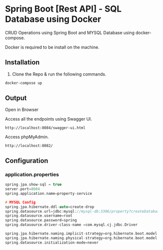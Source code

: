 # Spring Boot [Rest API] - SQL Database using Docker

CRUD Operations using Spring Boot and MYSQL Database using docker-compose.

Docker is required to be install on the machine.

## Installation
1) Clone the Repo & run the following commands.

```bash
docker-compose up
```

## Output

Open in Browser

Access all the endpoints using Swagger UI.

```
http://localhost:8084/swagger-ui.html
```
Access phpMyAdmin.

```
http://localhost:8082/
```
## Configuration

### application.properties

```c
spring.jpa.show-sql = true
server.port=8084
spring.application.name=property-service

# MYSQL Config
spring.jpa.hibernate.ddl-auto=create-drop
spring.datasource.url=jdbc:mysql://mysql-db:3306/property?createDatabaseIfNotExist=true
spring.datasource.username=root
spring.datasource.password=spring
spring.datasource.driver-class-name =com.mysql.cj.jdbc.Driver

spring.jpa.hibernate.naming.implicit-strategy=org.hibernate.boot.model.naming.ImplicitNamingStrategyLegacyJpaImpl
spring.jpa.hibernate.naming.physical-strategy=org.hibernate.boot.model.naming.PhysicalNamingStrategyStandardImpl
spring.datasource.initialization-mode=never
```
